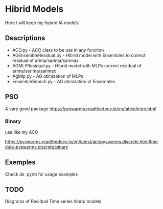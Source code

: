 # Hibrid Models

Here I will keep my hybrid IA models

## Descriptions

* ACO.py - ACO class to be use in any function
* AGEnsembleResidual.py - Hibrid model with Ensembles to correct residual of arima/sarima/sarimax
* AGMLPResidual.py - Hibrid model with MLPs correct residual of arima/sarima/sarimax
* AgMlp.py - AG otimization of MLPs
* EnsembleSearch.py - AG otimization of Ensembles

## PSO

A vary good package https://pyswarms.readthedocs.io/en/latest/intro.html

### Binary

use like my ACO

https://pyswarms.readthedocs.io/en/latest/api/pyswarms.discrete.html#module-pyswarms.discrete.binary

## Exemples

Check de .pynb for usage examples

## TODO

Diagrams of Residual Time series hibrid models